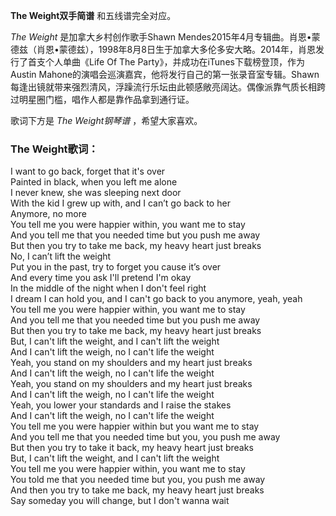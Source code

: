 

**The Weight双手简谱** 和五线谱完全对应。

_The Weight_ 是加拿大乡村创作歌手Shawn
Mendes2015年4月专辑曲。肖恩•蒙德兹（肖恩•蒙德兹），1998年8月8日生于加拿大多伦多安大略。2014年，肖恩发行了首支个人单曲《Life Of
The Party》，并成功在iTunes下载榜登顶，作为Austin
Mahone的演唱会巡演嘉宾，他将发行自己的第一张录音室专辑。Shawn每逢出镜就带来强烈清风，浮躁流行乐坛由此顿感敞亮阔达。偶像派靠气质长相跨过明星圈门槛，唱作人都是靠作品拿到通行证。

歌词下方是 _The Weight钢琴谱_ ，希望大家喜欢。

### The Weight歌词：

I want to go back, forget that it's over  
Painted in black, when you left me alone  
I never knew, she was sleeping next door  
With the kid I grew up with, and I can’t go back to her  
Anymore, no more  
You tell me you were happier within, you want me to stay  
And you tell me that you needed time but you push me away  
But then you try to take me back, my heavy heart just breaks  
No, I can’t lift the weight  
Put you in the past, try to forget you cause it’s over  
And every time you ask I'll pretend I'm okay  
In the middle of the night when I don't feel right  
I dream I can hold you, and I can't go back to you anymore, yeah, yeah  
You tell me you were happier within, you want me to stay  
And you tell me that you needed time but you push me away  
But then you try to take me back, my heavy heart just breaks  
But, I can't lift the weight, and I can't lift the weight  
And I can't lift the weigh, no I can't life the weight  
Yeah, you stand on my shoulders and my heart just breaks  
And I can't lift the weigh, no I can't life the weight  
Yeah, you stand on my shoulders and my heart just breaks  
And I can't lift the weigh, no I can't life the weight  
Yeah, you lower your standards and I raise the stakes  
And I can't lift the weigh, no I can't life the weight  
You tell me you were happier within but you want me to stay  
And you tell me that you needed time but you, you push me away  
But then you try to take it back, my heavy heart just breaks  
But, I can't lift the weight, and I can't lift the weight  
You tell me you were happier within, you want me to stay  
You told me that you needed time but you, you push me away  
And then you try to take me back, my heavy heart just breaks  
Say someday you will change, but I don't wanna wait

